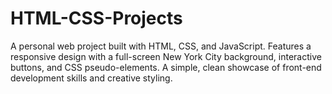 # HTML-CSS-Projects
A personal web project built with HTML, CSS, and JavaScript. Features a responsive design with a full-screen New York City background, interactive buttons, and CSS pseudo-elements. A simple, clean showcase of front-end development skills and creative styling.
